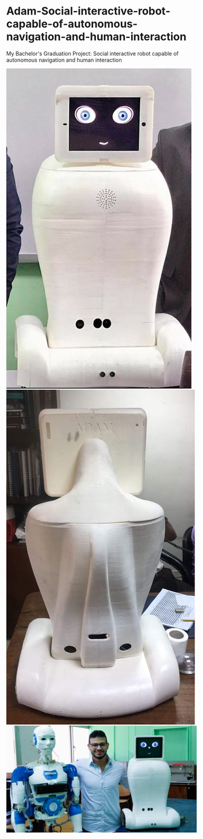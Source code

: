 # Adam-Social-interactive-robot-capable-of-autonomous-navigation-and-human-interaction
My Bachelor's Graduation Project: Social interactive robot capable of autonomous navigation and human interaction


![img1](adam.jpeg)
![img2](adam.jpg)
![img2](adamAndImove.jpg)
